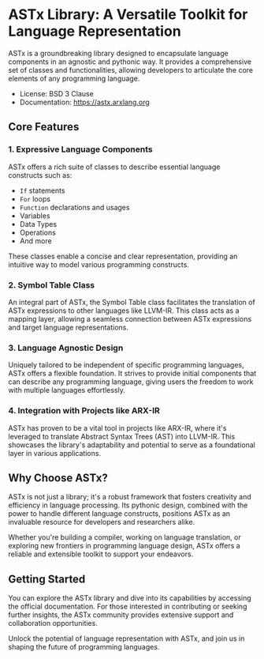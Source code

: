 # ASTx Library: A Versatile Toolkit for Language Representation

ASTx is a groundbreaking library designed to encapsulate language components in
an agnostic and pythonic way. It provides a comprehensive set of classes and
functionalities, allowing developers to articulate the core elements of any
programming language.

- License: BSD 3 Clause
- Documentation: https://astx.arxlang.org

## Core Features

### 1. **Expressive Language Components**

ASTx offers a rich suite of classes to describe essential language constructs
such as:

- `If` statements
- `For` loops
- `Function` declarations and usages
- Variables
- Data Types
- Operations
- And more

These classes enable a concise and clear representation, providing an intuitive
way to model various programming constructs.

### 2. **Symbol Table Class**

An integral part of ASTx, the Symbol Table class facilitates the translation of
ASTx expressions to other languages like LLVM-IR. This class acts as a mapping
layer, allowing a seamless connection between ASTx expressions and target
language representations.

### 3. **Language Agnostic Design**

Uniquely tailored to be independent of specific programming languages, ASTx
offers a flexible foundation. It strives to provide initial components that can
describe any programming language, giving users the freedom to work with
multiple languages effortlessly.

### 4. **Integration with Projects like ARX-IR**

ASTx has proven to be a vital tool in projects like ARX-IR, where it's leveraged
to translate Abstract Syntax Trees (AST) into LLVM-IR. This showcases the
library's adaptability and potential to serve as a foundational layer in various
applications.

## Why Choose ASTx?

ASTx is not just a library; it's a robust framework that fosters creativity and
efficiency in language processing. Its pythonic design, combined with the power
to handle different language constructs, positions ASTx as an invaluable
resource for developers and researchers alike.

Whether you're building a compiler, working on language translation, or
exploring new frontiers in programming language design, ASTx offers a reliable
and extensible toolkit to support your endeavors.

## Getting Started

You can explore the ASTx library and dive into its capabilities by accessing the
official documentation. For those interested in contributing or seeking further
insights, the ASTx community provides extensive support and collaboration
opportunities.

Unlock the potential of language representation with ASTx, and join us in
shaping the future of programming languages.

